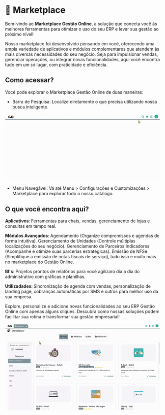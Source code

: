 # 🏬 Marketplace

Bem-vindo ao **Marketplace Gestão Online**, a solução que conecta você às melhores ferramentas para otimizar o uso do seu ERP e levar sua gestão ao próximo nível!

Nosso marketplace foi desenvolvido pensando em você, oferecendo uma ampla variedade de aplicativos e módulos complementares que atendem às mais diversas necessidades do seu negócio. Seja para impulsionar vendas, gerenciar operações, ou integrar novas funcionalidades, aqui você encontra tudo em um só lugar, com praticidade e eficiência.

## Como acessar?

Você pode explorar o Marketplace Gestão Online de duas maneiras:

* Barra de Pesquisa: Localize diretamente o que precisa utilizando nossa busca inteligente.

![](/erp-v2/assets/marketplace/marketplace_inicio_barra_pesquisa.gif)

* Menu Navegável: Vá até Menu > Configurações e Customizações > Marketplace para explorar todo o nosso catálogo.

## O que você encontra aqui?

**Aplicativos**: Ferramentas para chats, vendas, gerenciamento de lojas e consultas em tempo real.
    
**Módulos Avançados**: Agendamento (Organize compromissos e agendas de forma intuitiva). Gerenciamento de Unidades (Controle múltiplas localizações do seu negócio). Gerenciamento de Parceiros Indicadores (Acompanhe e otimize suas parcerias estratégicas). Emissão de NFSe (Simplifique a emissão de notas fiscais de serviço), tudo isso e muito mais no marketplace do Gestão Online.

**BI's**: Projetos prontos de relatórios para você agilizaro dia a dia do administrativo com gráficas e planilhas.

**Utilizadades**: Sincronização de agenda com vendas, personalização de landing page, cobranças automáticas por SMS e outros para melhor uso da sua empresa.

Explore, personalize e adicione novas funcionalidades ao seu ERP Gestão Online com apenas alguns cliques. Descubra como nossas soluções podem facilitar sua rotina e transformar sua gestão empresarial!

![](/erp-v2/assets/marketplace/marketplace_tela_inicio.gif)